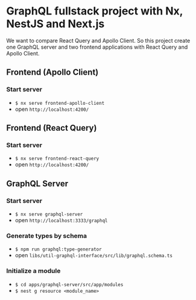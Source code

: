 # GraphQL fullstack project with Nx, NestJS and Next.js

We want to compare React Query and Apollo Client. So this project create one GraphQL server and two frontend applications with React Query and Apollo Client.

## Frontend (Apollo Client)

### Start server

- `$ nx serve frontend-apollo-client`
- open `http://localhost:4200/`

## Frontend (React Query)

### Start server

- `$ nx serve frontend-react-query`
- open `http://localhost:4200/`

## GraphQL Server

### Start server

- `$ nx serve graphql-server`
- open `http://localhost:3333/graphql`

### Generate types by schema

- `$ npm run graphql:type-generator`
- open `libs/util-graphql-interface/src/lib/graphql.schema.ts`

### Initialize a module

- `$ cd apps/graphql-server/src/app/modules`
- `$ nest g resource <module_name>`
